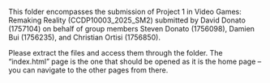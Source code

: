 This folder encompasses the submission of Project 1 in Video Games: Remaking Reality (CCDP10003_2025_SM2) submitted by David Donato (1757104) on behalf of group members Steven Donato (1756098), Damien Bui (1756235), and Christian Ortisi (1756850).

Please extract the files and access them through the folder. 
The “index.html” page is the one that should be opened as it is the home page – you can navigate to the other pages from there.
